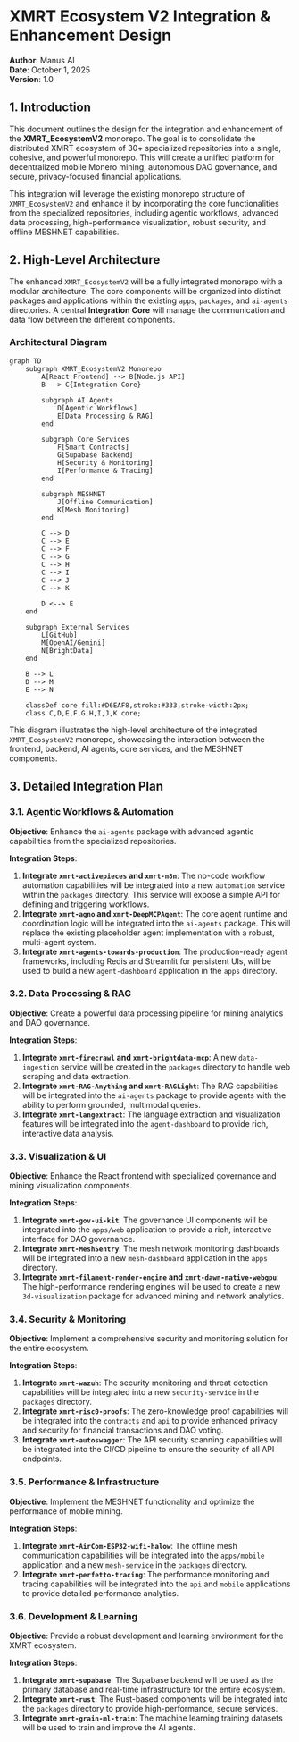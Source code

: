 



# XMRT Ecosystem V2 Integration & Enhancement Design

**Author**: Manus AI  
**Date**: October 1, 2025  
**Version**: 1.0

## 1. Introduction

This document outlines the design for the integration and enhancement of the **XMRT_EcosystemV2** monorepo. The goal is to consolidate the distributed XMRT ecosystem of 30+ specialized repositories into a single, cohesive, and powerful monorepo. This will create a unified platform for decentralized mobile Monero mining, autonomous DAO governance, and secure, privacy-focused financial applications.

This integration will leverage the existing monorepo structure of `XMRT_EcosystemV2` and enhance it by incorporating the core functionalities from the specialized repositories, including agentic workflows, advanced data processing, high-performance visualization, robust security, and offline MESHNET capabilities.

## 2. High-Level Architecture

The enhanced `XMRT_EcosystemV2` will be a fully integrated monorepo with a modular architecture. The core components will be organized into distinct packages and applications within the existing `apps`, `packages`, and `ai-agents` directories. A central **Integration Core** will manage the communication and data flow between the different components.

### Architectural Diagram

```mermaid
graph TD
    subgraph XMRT_EcosystemV2 Monorepo
        A[React Frontend] --> B[Node.js API]
        B --> C{Integration Core}

        subgraph AI Agents
            D[Agentic Workflows]
            E[Data Processing & RAG]
        end

        subgraph Core Services
            F[Smart Contracts]
            G[Supabase Backend]
            H[Security & Monitoring]
            I[Performance & Tracing]
        end

        subgraph MESHNET
            J[Offline Communication]
            K[Mesh Monitoring]
        end

        C --> D
        C --> E
        C --> F
        C --> G
        C --> H
        C --> I
        C --> J
        C --> K

        D <--> E
    end

    subgraph External Services
        L[GitHub]
        M[OpenAI/Gemini]
        N[BrightData]
    end

    B --> L
    D --> M
    E --> N

    classDef core fill:#D6EAF8,stroke:#333,stroke-width:2px;
    class C,D,E,F,G,H,I,J,K core;
```

This diagram illustrates the high-level architecture of the integrated `XMRT_EcosystemV2` monorepo, showcasing the interaction between the frontend, backend, AI agents, core services, and the MESHNET components.


## 3. Detailed Integration Plan

### 3.1. Agentic Workflows & Automation

**Objective**: Enhance the `ai-agents` package with advanced agentic capabilities from the specialized repositories.

**Integration Steps**:
1.  **Integrate `xmrt-activepieces` and `xmrt-n8n`**: The no-code workflow automation capabilities will be integrated into a new `automation` service within the `packages` directory. This service will expose a simple API for defining and triggering workflows.
2.  **Integrate `xmrt-agno` and `xmrt-DeepMCPAgent`**: The core agent runtime and coordination logic will be integrated into the `ai-agents` package. This will replace the existing placeholder agent implementation with a robust, multi-agent system.
3.  **Integrate `xmrt-agents-towards-production`**: The production-ready agent frameworks, including Redis and Streamlit for persistent UIs, will be used to build a new `agent-dashboard` application in the `apps` directory.

### 3.2. Data Processing & RAG

**Objective**: Create a powerful data processing pipeline for mining analytics and DAO governance.

**Integration Steps**:
1.  **Integrate `xmrt-firecrawl` and `xmrt-brightdata-mcp`**: A new `data-ingestion` service will be created in the `packages` directory to handle web scraping and data extraction.
2.  **Integrate `xmrt-RAG-Anything` and `xmrt-RAGLight`**: The RAG capabilities will be integrated into the `ai-agents` package to provide agents with the ability to perform grounded, multimodal queries.
3.  **Integrate `xmrt-langextract`**: The language extraction and visualization features will be integrated into the `agent-dashboard` to provide rich, interactive data analysis.

### 3.3. Visualization & UI

**Objective**: Enhance the React frontend with specialized governance and mining visualization components.

**Integration Steps**:
1.  **Integrate `xmrt-gov-ui-kit`**: The governance UI components will be integrated into the `apps/web` application to provide a rich, interactive interface for DAO governance.
2.  **Integrate `xmrt-MeshSentry`**: The mesh network monitoring dashboards will be integrated into a new `mesh-dashboard` application in the `apps` directory.
3.  **Integrate `xmrt-filament-render-engine` and `xmrt-dawn-native-webgpu`**: The high-performance rendering engines will be used to create a new `3d-visualization` package for advanced mining and network analytics.

### 3.4. Security & Monitoring

**Objective**: Implement a comprehensive security and monitoring solution for the entire ecosystem.

**Integration Steps**:
1.  **Integrate `xmrt-wazuh`**: The security monitoring and threat detection capabilities will be integrated into a new `security-service` in the `packages` directory.
2.  **Integrate `xmrt-risc0-proofs`**: The zero-knowledge proof capabilities will be integrated into the `contracts` and `api` to provide enhanced privacy and security for financial transactions and DAO voting.
3.  **Integrate `xmrt-autoswagger`**: The API security scanning capabilities will be integrated into the CI/CD pipeline to ensure the security of all API endpoints.

### 3.5. Performance & Infrastructure

**Objective**: Implement the MESHNET functionality and optimize the performance of mobile mining.

**Integration Steps**:
1.  **Integrate `xmrt-AirCom-ESP32-wifi-halow`**: The offline mesh communication capabilities will be integrated into the `apps/mobile` application and a new `mesh-service` in the `packages` directory.
2.  **Integrate `xmrt-perfetto-tracing`**: The performance monitoring and tracing capabilities will be integrated into the `api` and `mobile` applications to provide detailed performance analytics.

### 3.6. Development & Learning

**Objective**: Provide a robust development and learning environment for the XMRT ecosystem.

**Integration Steps**:
1.  **Integrate `xmrt-supabase`**: The Supabase backend will be used as the primary database and real-time infrastructure for the entire ecosystem.
2.  **Integrate `xmrt-rust`**: The Rust-based components will be integrated into the `packages` directory to provide high-performance, secure services.
3.  **Integrate `xmrt-grain-ml-train`**: The machine learning training datasets will be used to train and improve the AI agents.

